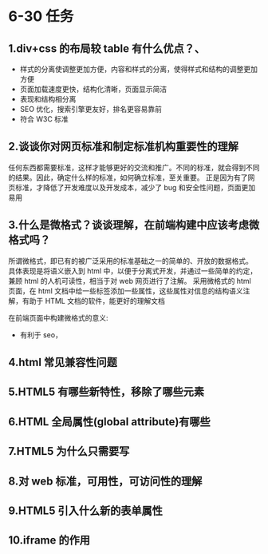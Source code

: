 # 6-30 任务

## 1.div+css 的布局较 table 有什么优点？、

- 样式的分离使调整更加方便，内容和样式的分离，使得样式和结构的调整更加方便
- 页面加载速度更快，结构化清晰，页面显示简洁
- 表现和结构相分离
- SEO 优化，搜索引擎更友好，排名更容易靠前
- 符合 W3C 标准

## 2.谈谈你对网页标准和制定标准机构重要性的理解

任何东西都需要标准，这样才能够更好的交流和推广。不同的标准，就会得到不同的结果。因此，确定什么样的标准，如何确立标准，至关重要。
正是因为有了网页标准，才降低了开发难度以及开发成本，减少了 bug 和安全性问题，页面更加易用

## 3.什么是微格式？谈谈理解，在前端构建中应该考虑微格式吗？

所谓微格式，即已有的被广泛采用的标准基础之一的简单的、开放的数据格式。
具体表现是将语义嵌入到 html 中，以便于分离式开发，并通过一些简单的约定，兼顾 html 的人机可读性，相当于对 web 网页进行了注解。
采用微格式的 html 页面，在 html 文档中给一些标签添加一些属性，这些属性对信息的结构语义注解，有助于 HTML 文档的软件，能更好的理解文档

在前端页面中构建微格式的意义:

- 有利于 seo，

## 4.html 常见兼容性问题

## 5.HTML5 有哪些新特性，移除了哪些元素

## 6.HTML 全局属性(global attribute)有哪些

## 7.HTML5 为什么只需要写<!DOCTYPE HTML>

## 8.对 web 标准，可用性，可访问性的理解

## 9.HTML5 引入什么新的表单属性

## 10.iframe 的作用
